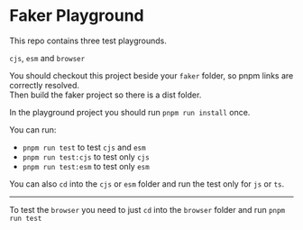 # Faker Playground

This repo contains three test playgrounds.

`cjs`, `esm` and `browser`

You should checkout this project beside your `faker` folder, so pnpm links are correctly resolved.  
Then build the faker project so there is a dist folder.

In the playground project you should run `pnpm run install` once.

You can run:

- `pnpm run test` to test `cjs` and `esm`
- `pnpm run test:cjs` to test only `cjs`
- `pnpm run test:esm` to test only `esm`

You can also `cd` into the `cjs` or `esm` folder and run the test only for `js` or `ts`.

---

To test the `browser` you need to just `cd` into the `browser` folder and run `pnpm run test`
